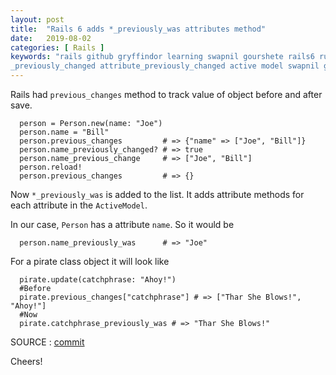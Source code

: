 ```yaml
---
layout: post
title:  "Rails 6 adds *_previously_was attributes method"
date:   2019-08-02
categories: [ Rails ]
keywords: "rails github gryffindor learning swapnil gourshete rails6 ruby new release github _previously_was _previous_change
_previously_changed attribute_previously_changed active model swapnil gourshete"
---
```


Rails had `previous_changes` method to track value of object before and after save.

      person = Person.new(name: "Joe")
      person.name = "Bill"
      person.previous_changes         # => {"name" => ["Joe", "Bill"]}
      person.name_previously_changed? # => true
      person.name_previous_change     # => ["Joe", "Bill"]
      person.reload!
      person.previous_changes         # => {}

Now `*_previously_was` is added to the list. It adds attribute methods for each attribute in the `ActiveModel`.

In our case, `Person` has a attribute `name`. So it would be

      person.name_previously_was      # => "Joe"
      
For a pirate class object it will look like
      
      pirate.update(catchphrase: "Ahoy!")
      #Before
      pirate.previous_changes["catchphrase"] # => ["Thar She Blows!", "Ahoy!"]
      #Now
      pirate.catchphrase_previously_was # => "Thar She Blows!"

      
SOURCE :
<a href="https://github.com/rails/rails/pull/36836" target="_blank">commit</a>

Cheers!